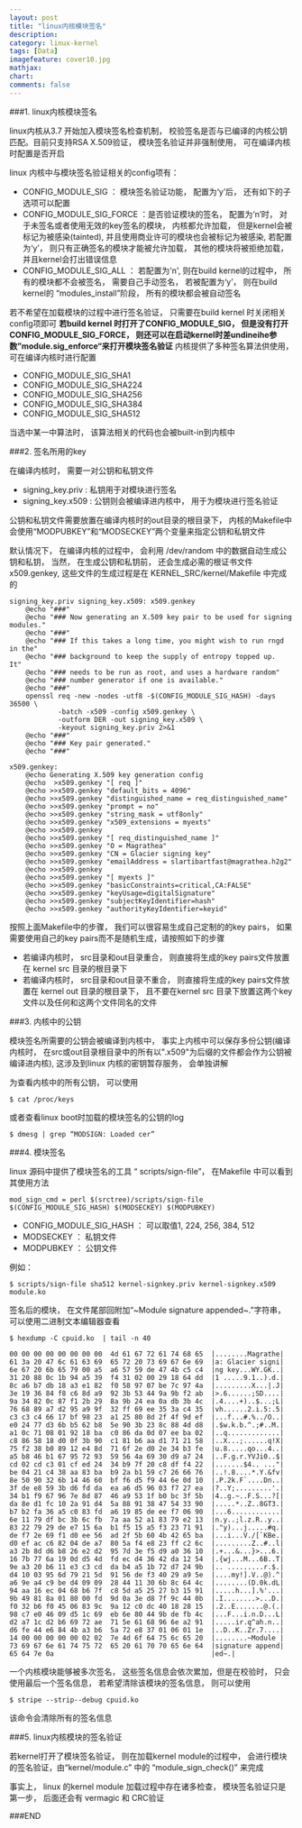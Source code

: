 ```yaml
---
layout: post
title: "linux内核模块签名"
description: 
category: linux-kernel
tags: [Data]
imagefeature: cover10.jpg
mathjax: 
chart:
comments: false
---
```


###1. linux内核模块签名

linux内核从3.7 开始加入模块签名检查机制， 校验签名是否与已编译的内核公钥匹配。目前只支持RSA X.509验证， 模块签名验证并非强制使用， 可在编译内核时配置是否开启

linux 内核中与模块签名验证相关的config项有：  

+ CONFIG_MODULE_SIG ： 模块签名验证功能， 配置为‘y’后， 还有如下的子选项可以配置
+ CONFIG_MODULE_SIG_FORCE ：是否验证模块的签名， 配置为‘n’时， 对于未签名或者使用无效的key签名的模块， 内核都允许加载， 但是kernel会被标记为被感染(tainted), 并且使用商业许可的模块也会被标记为被感染, 若配置为‘y’， 则只有正确签名的模块才能被允许加载， 其他的模块将被拒绝加载， 并且kernel会打出错误信息  
+ CONFIG_MODULE_SIG_ALL ： 若配置为'n', 则在build kernel的过程中， 所有的模块都不会被签名， 需要自己手动签名， 若被配置为‘y’， 则在build kernel的 “modules_install”阶段， 所有的模块都会被自动签名  

若不希望在加载模块的过程中进行签名验证， 只需要在build kernel 时关闭相关config项即可
**若build kernel 时打开了CONFIG_MODULE_SIG， 但是没有打开CONFIG_MODULE_SIG_FORCE， 则还可以在启动kernel时差undineihe参数”module.sig_enforce“来打开模块签名验证**
内核提供了多种签名算法供使用， 可在编译内核时进行配置  

+ CONFIG_MODULE_SIG_SHA1
+ CONFIG_MODULE_SIG_SHA224
+ CONFIG_MODULE_SIG_SHA256
+ CONFIG_MODULE_SIG_SHA384
+ CONFIG_MODULE_SIG_SHA512

当选中某一中算法时， 该算法相关的代码也会被built-in到内核中

###2. 签名所用的key

在编译内核时， 需要一对公钥和私钥文件

+ signing_key.priv : 私钥用于对模块进行签名
+ signing_key.x509 : 公钥则会被编译进内核中， 用于为模块进行签名验证

公钥和私钥文件需要放置在编译内核时的out目录的根目录下， 内核的Makefile中会使用“MODPUBKEY”和“MODSECKEY”两个变量来指定公钥和私钥文件

默认情况下， 在编译内核的过程中， 会利用 /dev/random 中的数据自动生成公钥和私钥， 当然， 在生成公钥和私钥前， 还会生成必需的根证书文件 x509.genkey, 这些文件的生成过程是在 KERNEL_SRC/kernel/Makefile 中完成的  

    signing_key.priv signing_key.x509: x509.genkey
        @echo "###"
        @echo "### Now generating an X.509 key pair to be used for signing modules."
        @echo "###"
        @echo "### If this takes a long time, you might wish to run rngd in the"
        @echo "### background to keep the supply of entropy topped up.  It"
        @echo "### needs to be run as root, and uses a hardware random"
        @echo "### number generator if one is available."
        @echo "###"
        openssl req -new -nodes -utf8 -$(CONFIG_MODULE_SIG_HASH) -days 36500 \
                -batch -x509 -config x509.genkey \
                -outform DER -out signing_key.x509 \
                -keyout signing_key.priv 2>&1
        @echo "###"
        @echo "### Key pair generated."
        @echo "###"

    x509.genkey:
        @echo Generating X.509 key generation config
        @echo  >x509.genkey "[ req ]"
        @echo >>x509.genkey "default_bits = 4096"
        @echo >>x509.genkey "distinguished_name = req_distinguished_name"
        @echo >>x509.genkey "prompt = no"
        @echo >>x509.genkey "string_mask = utf8only"
        @echo >>x509.genkey "x509_extensions = myexts"
        @echo >>x509.genkey
        @echo >>x509.genkey "[ req_distinguished_name ]"
        @echo >>x509.genkey "O = Magrathea"
        @echo >>x509.genkey "CN = Glacier signing key"
        @echo >>x509.genkey "emailAddress = slartibartfast@magrathea.h2g2"
        @echo >>x509.genkey
        @echo >>x509.genkey "[ myexts ]"
        @echo >>x509.genkey "basicConstraints=critical,CA:FALSE"
        @echo >>x509.genkey "keyUsage=digitalSignature"
        @echo >>x509.genkey "subjectKeyIdentifier=hash"
        @echo >>x509.genkey "authorityKeyIdentifier=keyid"

按照上面Makefile中的步骤， 我们可以很容易生成自己定制的的key pairs， 如果需要使用自己的key pairs而不是随机生成，请按照如下的步骤

+ 若编译内核时， src目录和out目录重合， 则直接将生成的key pairs文件放置在 kernel src 目录的根目录下
+ 若编译内核时， src目录和out目录不重合， 则直接将生成的key pairs文件放置在 kernel out 目录的根目录下， 且不要在kernel src 目录下放置这两个key文件以及任何和这两个文件同名的文件

###3. 内核中的公钥

模块签名所需要的公钥会被编译到内核中， 事实上内核中可以保存多份公钥(编译内核时， 在src或out目录根目录中的所有以".x509"为后缀的文件都会作为公钥被编译进内核), 这涉及到linux 内核的密钥暂存服务， 会单独讲解

为查看内核中的所有公钥， 可以使用

    $ cat /proc/keys
    
或者查看linux boot时加载的模块签名的公钥的log

    $ dmesg | grep “MODSIGN: Loaded cer”
    
###4. 模块签名

linux 源码中提供了模块签名的工具 “ scripts/sign-file”， 在Makefile 中可以看到其使用方法

    mod_sign_cmd = perl $(srctree)/scripts/sign-file $(CONFIG_MODULE_SIG_HASH) $(MODSECKEY) $(MODPUBKEY)
    
 + CONFIG_MODULE_SIG_HASH ：  可以取值1, 224, 256, 384, 512
 + MODSECKEY ： 私钥文件
 + MODPUBKEY ： 公钥文件
 
 例如：
    
    $ scripts/sign-file sha512 kernel-signkey.priv kernel-signkey.x509 module.ko
    
签名后的模块， 在文件尾部回附加“~Module signature appended~.”字符串， 可以使用二进制文本编辑器查看

    $ hexdump -C cpuid.ko  | tail -n 40

    00 00 00 00 00 00 00 00  4d 61 67 72 61 74 68 65  |........Magrathe|
    61 3a 20 47 6c 61 63 69  65 72 20 73 69 67 6e 69  |a: Glacier signi|
    6e 67 20 6b 65 79 00 a5  a6 57 59 de 47 4b c5 c4  |ng key...WY.GK..|
    31 20 88 0c 1b 94 a5 39  f4 31 02 00 29 18 64 dd  |1 .....9.1..).d.|
    8c a6 b7 db 18 a3 e1 82  f0 58 97 07 be 7c 97 4a  |.........X...|.J|
    3e 19 36 84 f8 c6 8d a9  92 3b 53 44 9a 9b f2 ab  |>.6......;SD....|
    9a 34 82 0c 87 f1 2b 29  8a 9b 24 ea 0a db 3b 4c  |.4....+)..$...;L|
    76 68 89 a7 d2 95 a9 9f  32 ff 69 ee 35 3a c4 35  |vh......2.i.5:.5|
    c3 c3 c4 66 17 bf 98 23  a1 25 80 8d 2f 4f 9d ef  |...f...#.%../O..|
    e0 24 77 d3 6b b5 62 b8  5e 90 3b 23 8c 88 4d d8  |.$w.k.b.^.;#..M.|
    a1 0c 71 08 01 92 18 ba  c0 86 da 0d 07 ee ba 02  |..q.............|
    c8 86 58 18 d0 0f 3b 90  c1 81 b6 aa d1 71 21 58  |..X...;......q!X|
    75 f2 38 b0 89 12 e4 8d  71 6f 2e d0 2e 34 b3 fe  |u.8.....qo...4..|
    a5 b8 46 b1 67 95 72 93  59 56 4a 69 30 d9 a7 24  |..F.g.r.YVJi0..$|
    cd 02 cd c3 01 cf ed 24  34 b9 7f 20 c8 df f4 22  |.......$4.. ..."|
    be 04 21 c4 38 aa 83 ba  b9 2a b1 59 c7 26 66 76  |..!.8....*.Y.&fv|
    8e 50 90 32 6b 14 46 60  bf f6 d5 f9 44 6e 0d 10  |.P.2k.F`....Dn..|
    3f de e8 59 3b d6 fd da  ea a6 d5 96 03 f7 27 ea  |?..Y;.........'.|
    34 b1 f9 67 96 7e 8d 87  46 a9 53 1f b0 bc 3f 5b  |4..g.~..F.S...?[|
    da 8e d1 fc 10 2a 91 d4  5a 88 91 38 47 54 33 90  |.....*..Z..8GT3.|
    b7 b2 fa 36 a5 c0 83 fd  a6 19 85 de ee f7 06 90  |...6............|
    6e 11 79 df bc 3b 6c fb  7a aa 52 a1 83 79 e2 13  |n.y..;l.z.R..y..|
    83 22 79 29 de e7 15 6a  b1 f5 15 a5 f3 23 71 91  |."y)...j.....#q.|
    de f7 2e 69 f1 d0 ee 56  ad 2f 5b 60 4b 42 65 ba  |...i...V./[`KBe.|
    d0 ef ac c6 82 04 de a7  80 5a f4 e8 23 ff c2 6c  |.........Z..#..l|
    a3 2b 8d d6 b8 26 e2 d2  95 7d 3e f5 d9 a0 36 10  |.+...&...}>...6.|
    16 7b 77 6a 19 0d d5 4d  fd ec d4 36 42 da 12 54  |.{wj...M...6B..T|
    9e a3 20 b6 11 e3 c3 cd  da b4 a5 1b 72 d7 24 9b  |.. .........r.$.|
    d4 10 03 95 6d 79 21 5d  91 56 de f3 40 29 a9 5e  |....my!].V..@).^|
    a6 9e a4 c9 be d4 09 09  28 44 11 30 6b 8c 64 4c  |........(D.0k.dL|
    94 aa 16 ec 04 68 b6 7f  c8 5d a5 25 27 b3 15 91  |.....h...].%'...|
    9b 49 81 8a 01 80 00 fd  9d 0a 3e d8 7f 9c 44 0b  |.I........>...D.|
    f0 32 b6 f0 45 06 83 9c  9a 12 c0 dc 40 18 28 15  |.2..E.......@.(.|
    98 c7 e0 46 09 d5 1c 69  eb 6e 80 44 9b de fb 4c  |...F...i.n.D...L|
    d2 a7 1c d2 b6 69 72 ae  71 5e 61 68 96 6e a2 91  |.....ir.q^ah.n..|
    d6 fe 44 e6 84 4b a3 b6  5a 72 e8 37 01 06 01 1e  |..D..K..Zr.7....|
    14 00 00 00 00 00 02 02  7e 4d 6f 64 75 6c 65 20  |........~Module |
    73 69 67 6e 61 74 75 72  65 20 61 70 70 65 6e 64  |signature append|
    65 64 7e 0a                                       |ed~.|
    
一个内核模块能够被多次签名， 这些签名信息会依次累加，但是在校验时， 只会使用最后一个签名信息， 若希望清除该模块的签名信息， 则可以使用

    $ stripe --strip--debug cpuid.ko
    
该命令会清除所有的签名信息

###5. linux内核模块的签名验证

若kernel打开了模块签名验证， 则在加载kernel module的过程中， 会进行模块的签名验证，由“kernel/module.c” 中的 “module_sign_check()” 来完成

事实上， linux 的kernel module 加载过程中存在诸多检查， 模块签名验证只是第一步， 后面还会有 vermagic 和 CRC验证

###END



